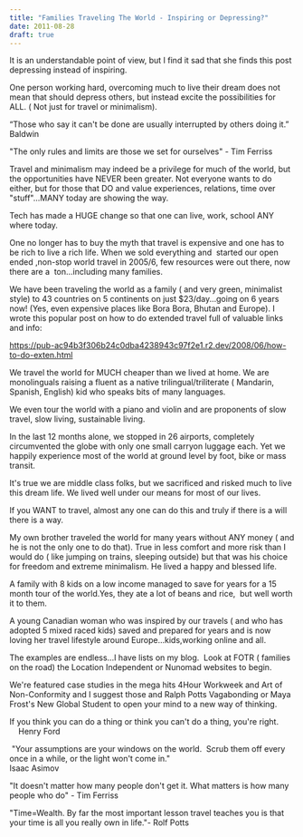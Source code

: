 ```yaml
---
title: "Families Traveling The World - Inspiring or Depressing?"
date: 2011-08-28
draft: true
---
```


<!--more--> It is an understandable point of view, but I find it sad that she finds this post depressing instead of inspiring.  
  
One person working hard, overcoming much to live their dream does not mean that should depress others, but instead excite the possibilities for  ALL. ( Not just for travel or minimalism).  
  
“Those who say it can't be done are usually interrupted by others doing it.” Baldwin  
  
"The only rules and limits are those we set for ourselves" - Tim Ferriss  
  
Travel and minimalism may indeed be a privilege for much of the world, but the opportunities have NEVER been greater. Not everyone wants to do either, but for those that DO and value experiences, relations, time over "stuff"...MANY today are showing the way.  
  
Tech has made a HUGE change so that one can live, work, school ANY where today.  
  
One no longer has to buy the myth that travel is expensive and one has to be rich to live a rich life. When we sold everything and  started our open ended ,non-stop world travel in 2005/6, few resources were out there, now there are a  ton...including many families.  
  
We have been traveling the world as a family ( and very green, minimalist style) to 43 countries on 5 continents on just $23/day...going on 6 years now! (Yes, even expensive places like Bora Bora, Bhutan and Europe). I wrote this popular post on how to do extended travel full of valuable links and info:  
  
https://pub-ac94b3f306b24c0dba4238943c97f2e1.r2.dev/2008/06/how-to-do-exten.html  
  
We travel the world for MUCH cheaper than we lived at home. We are monolinguals raising a fluent as a native trilingual/triliterate ( Mandarin, Spanish, English) kid who speaks bits of many languages.  
  
We even tour the world with a piano and violin and are proponents of slow travel, slow living, sustainable living.  
  
In the last 12 months alone, we stopped in 26 airports, completely circumvented the globe with only one small carryon luggage each. Yet we happily experience most of the world at ground level by foot, bike or mass transit.  
  
It's true we are middle class folks, but we sacrificed and risked much to live this dream life. We lived well under our means for most of our lives.  
  
If you WANT to travel, almost any one can do this and truly if there is a will there is a way.  
  
My own brother traveled the world for many years without ANY money ( and he is not the only one to do that). True in less comfort and more risk than I would do ( like jumping on trains, sleeping outside) but that was his choice for freedom and extreme minimalism. He lived a happy and blessed life.  
  
A family with 8 kids on a low income managed to save for years for a 15 month tour of the world.Yes, they ate a lot of beans and rice,  but well worth it to them.   
  
A young Canadian woman who was inspired by our travels ( and who has adopted 5 mixed raced kids) saved and prepared for years and is now loving her travel lifestyle around Europe...kids,working online and all.  
  
The examples are endless...I have lists on my blog.  Look at FOTR ( families on the road) the Location Independent or Nunomad websites to begin.  
  
We're featured case studies in the mega hits 4Hour Workweek and Art of Non-Conformity and I suggest those and Ralph Potts Vagabonding or Maya Frost's New Global Student to open your mind to a new way of thinking.  
  
If you think you can do a thing or think you can't do a thing, you're right.  
    Henry Ford  
  
 "Your assumptions are your windows on the world.  Scrub them off every once in a while, or the light won't come in."  
Isaac Asimov  
  
"It doesn't matter how many people don't get it. What matters is how many people who do" - Tim Ferriss  
  
"Time=Wealth. By far the most important lesson travel teaches you is that your time is all you really own in life."- Rolf Potts
